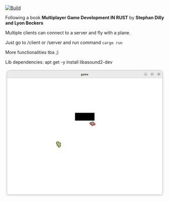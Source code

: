 [![Build](https://github.com/oliverjantar/plane_game/actions/workflows/rust.yml/badge.svg?branch=main)](https://github.com/oliverjantar/plane_game/actions/workflows/rust.yml)

Following a book <b>Multiplayer Game Development IN RUST</b> by <b>Stephan Dilly and Lyon Beckers</b>

Multiple clients can connect to a server and fly with a plane.

Just go to /client or /server and run command `cargo run`

More functionalities tba ;)


Lib dependencies:
apt get -y install libasound2-dev



![Alt text](/screen.png?raw=true "screenshot")
